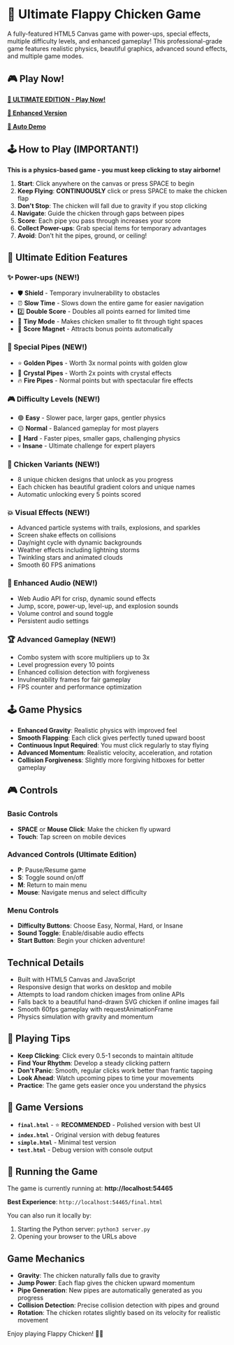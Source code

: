 # 🐔 Ultimate Flappy Chicken Game

A fully-featured HTML5 Canvas game with power-ups, special effects, multiple difficulty levels, and enhanced gameplay! This professional-grade game features realistic physics, beautiful graphics, advanced sound effects, and multiple game modes.

## 🎮 Play Now!

**[🚀 ULTIMATE EDITION - Play Now!](https://lostmychicken.github.io/flappy-chicken-game/ultimate.html)**

**[🌟 Enhanced Version](https://lostmychicken.github.io/flappy-chicken-game/final.html)**

**[🤖 Auto Demo](https://lostmychicken.github.io/flappy-chicken-game/working-demo.html)**

## 🕹️ How to Play (IMPORTANT!)

**This is a physics-based game - you must keep clicking to stay airborne!**

1. **Start**: Click anywhere on the canvas or press SPACE to begin
2. **Keep Flying**: **CONTINUOUSLY** click or press SPACE to make the chicken flap
3. **Don't Stop**: The chicken will fall due to gravity if you stop clicking
4. **Navigate**: Guide the chicken through gaps between pipes
5. **Score**: Each pipe you pass through increases your score
6. **Collect Power-ups**: Grab special items for temporary advantages
7. **Avoid**: Don't hit the pipes, ground, or ceiling!

## 🚀 Ultimate Edition Features

### ✨ Power-ups (NEW!)
- 🛡️ **Shield** - Temporary invulnerability to obstacles
- ⏰ **Slow Time** - Slows down the entire game for easier navigation
- 2️⃣ **Double Score** - Doubles all points earned for limited time
- 🐣 **Tiny Mode** - Makes chicken smaller to fit through tight spaces
- 🧲 **Score Magnet** - Attracts bonus points automatically

### 🌟 Special Pipes (NEW!)
- ⭐ **Golden Pipes** - Worth 3x normal points with golden glow
- 💎 **Crystal Pipes** - Worth 2x points with crystal effects
- 🔥 **Fire Pipes** - Normal points but with spectacular fire effects

### 🎮 Difficulty Levels (NEW!)
- 🟢 **Easy** - Slower pace, larger gaps, gentler physics
- 🟡 **Normal** - Balanced gameplay for most players
- 🔴 **Hard** - Faster pipes, smaller gaps, challenging physics
- 💀 **Insane** - Ultimate challenge for expert players

### 🌈 Chicken Variants (NEW!)
- 8 unique chicken designs that unlock as you progress
- Each chicken has beautiful gradient colors and unique names
- Automatic unlocking every 5 points scored

### 💥 Visual Effects (NEW!)
- Advanced particle systems with trails, explosions, and sparkles
- Screen shake effects on collisions
- Day/night cycle with dynamic backgrounds
- Weather effects including lightning storms
- Twinkling stars and animated clouds
- Smooth 60 FPS animations

### 🎵 Enhanced Audio (NEW!)
- Web Audio API for crisp, dynamic sound effects
- Jump, score, power-up, level-up, and explosion sounds
- Volume control and sound toggle
- Persistent audio settings

### 🏆 Advanced Gameplay (NEW!)
- Combo system with score multipliers up to 3x
- Level progression every 10 points
- Enhanced collision detection with forgiveness
- Invulnerability frames for fair gameplay
- FPS counter and performance optimization

## 🕹️ Game Physics

- **Enhanced Gravity**: Realistic physics with improved feel
- **Smooth Flapping**: Each click gives perfectly tuned upward boost
- **Continuous Input Required**: You must click regularly to stay flying
- **Advanced Momentum**: Realistic velocity, acceleration, and rotation
- **Collision Forgiveness**: Slightly more forgiving hitboxes for better gameplay

## 🎮 Controls

### Basic Controls
- **SPACE** or **Mouse Click**: Make the chicken fly upward
- **Touch**: Tap screen on mobile devices

### Advanced Controls (Ultimate Edition)
- **P**: Pause/Resume game
- **S**: Toggle sound on/off
- **M**: Return to main menu
- **Mouse**: Navigate menus and select difficulty

### Menu Controls
- **Difficulty Buttons**: Choose Easy, Normal, Hard, or Insane
- **Sound Toggle**: Enable/disable audio effects
- **Start Button**: Begin your chicken adventure!

## Technical Details

- Built with HTML5 Canvas and JavaScript
- Responsive design that works on desktop and mobile
- Attempts to load random chicken images from online APIs
- Falls back to a beautiful hand-drawn SVG chicken if online images fail
- Smooth 60fps gameplay with requestAnimationFrame
- Physics simulation with gravity and momentum

## 🎯 Playing Tips

- **Keep Clicking**: Click every 0.5-1 seconds to maintain altitude
- **Find Your Rhythm**: Develop a steady clicking pattern
- **Don't Panic**: Smooth, regular clicks work better than frantic tapping
- **Look Ahead**: Watch upcoming pipes to time your movements
- **Practice**: The game gets easier once you understand the physics

## 📁 Game Versions

- **`final.html`** - ⭐ **RECOMMENDED** - Polished version with best UI
- **`index.html`** - Original version with debug features
- **`simple.html`** - Minimal test version
- **`test.html`** - Debug version with console output

## 🚀 Running the Game

The game is currently running at: **http://localhost:54465**

**Best Experience**: `http://localhost:54465/final.html`

You can also run it locally by:
1. Starting the Python server: `python3 server.py`
2. Opening your browser to the URLs above

## Game Mechanics

- **Gravity**: The chicken naturally falls due to gravity
- **Jump Power**: Each flap gives the chicken upward momentum
- **Pipe Generation**: New pipes are automatically generated as you progress
- **Collision Detection**: Precise collision detection with pipes and ground
- **Rotation**: The chicken rotates slightly based on its velocity for realistic movement

Enjoy playing Flappy Chicken! 🐔✨